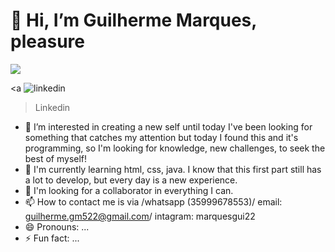 <h1>👋 Hi, I’m Guilherme Marques, pleasure</h1> 

<picture>
  <img src="https://github-readme-stats.vercel.app/api?username=GuilhermeMarques&show_icons=true&theme=dark" />
</picture>


<a ![linkedin](https://github.com/Marquesgui22/Marquesgui22/assets/165340104/0dfc2ef6-76c9-44a9-9635-e9cb4160d702)
>Linkedin</a>

- 👀 I’m interested in creating a new self until today I've been looking for something that catches my attention but today I found this and it's programming, so I'm looking for knowledge, new challenges, to seek the best of myself!
- 🌱 I'm currently learning html, css, java. I know that this first part still has a lot to develop, but every day is a new experience.
- 💞️ I'm looking for a collaborator in everything I can.
- 📫 How to contact me is via /whatsapp (35999678553)/ email: guilherme.gm522@gmail.com/ intagram: marquesgui22
- 😄 Pronouns: ...
- ⚡ Fun fact: ...

<!---
Marquesgui22/Marquesgui22 is a ✨ special ✨ repository because its `README.md` (this file) appears on your GitHub profile.
You can click the Preview link to take a look at your changes.
--->
